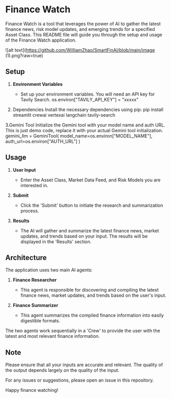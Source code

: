 # Finance Watch

Finance Watch is a tool that leverages the power of AI to gather the latest finance news, risk model updates, and emerging trends for a specified Asset Class. This README file will guide you through the setup and usage of the Finance Watch application.

![alt text](https://github.com/WilliamZhao/SmartFinAI/blob/main/image (1).png?raw=true)

## Setup

1. **Environment Variables**
   - Set up your environment variables. You will need an API key for Tavily Search. 
   os.environ["TAVILY_API_KEY"] = "xxxxx"
   
2. Dependencies
Install the necessary dependencies using pip:
pip install streamlit crewai vertexai langchain tavily-search

3.Gemini Tool
Initialize the Gemini tool with your model name and auth URL. This is just demo code, replace it with your actual Gemini tool initialization.
     gemini_llm = GeminiTool(
         model_name=os.environ["MODEL_NAME"],
         auth_url=os.environ["AUTH_URL"]
     )

## Usage

1. **User Input**
   - Enter the Asset Class, Market Data Feed, and Risk Models you are interested in.

2. **Submit**
   - Click the 'Submit' button to initiate the research and summarization process.

3. **Results**
   - The AI will gather and summarize the latest finance news, market updates, and trends based on your input. The results will be displayed in the 'Results' section.

## Architecture

The application uses two main AI agents:

1. **Finance Researcher**
   - This agent is responsible for discovering and compiling the latest finance news, market updates, and trends based on the user's input.

2. **Finance Summarizer**
   - This agent summarizes the compiled finance information into easily digestible formats.

The two agents work sequentially in a 'Crew' to provide the user with the latest and most relevant finance information.

## Note

Please ensure that all your inputs are accurate and relevant. The quality of the output depends largely on the quality of the input.

For any issues or suggestions, please open an issue in this repository.

Happy finance watching!
